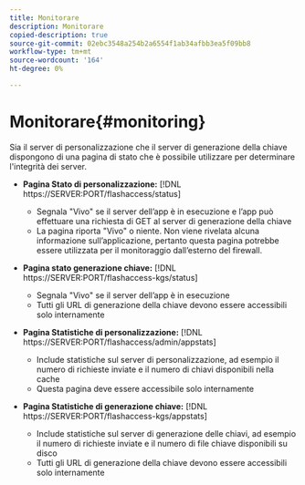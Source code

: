 ```yaml
---
title: Monitorare
description: Monitorare
copied-description: true
source-git-commit: 02ebc3548a254b2a6554f1ab34afbb3ea5f09bb8
workflow-type: tm+mt
source-wordcount: '164'
ht-degree: 0%

---
```


# Monitorare{#monitoring}

Sia il server di personalizzazione che il server di generazione della chiave dispongono di una pagina di stato che è possibile utilizzare per determinare l&#39;integrità dei server.

* **Pagina Stato di personalizzazione:** [!DNL https://SERVER:PORT/flashaccess/status]

   * Segnala &quot;Vivo&quot; se il server dell’app è in esecuzione e l’app può effettuare una richiesta di GET al server di generazione della chiave
   * La pagina riporta &quot;Vivo&quot; o niente. Non viene rivelata alcuna informazione sull’applicazione, pertanto questa pagina potrebbe essere utilizzata per il monitoraggio dall’esterno del firewall.

* **Pagina stato generazione chiave:** [!DNL https://SERVER:PORT/flashaccess-kgs/status]

   * Segnala &quot;Vivo&quot; se il server dell’app è in esecuzione
   * Tutti gli URL di generazione della chiave devono essere accessibili solo internamente

* **Pagina Statistiche di personalizzazione:** [!DNL https://SERVER:PORT/flashaccess/admin/appstats]

   * Include statistiche sul server di personalizzazione, ad esempio il numero di richieste inviate e il numero di chiavi disponibili nella cache
   * Questa pagina deve essere accessibile solo internamente

* **Pagina Statistiche di generazione chiave:** [!DNL https://SERVER:PORT/flashaccess-kgs/appstats]

   * Include statistiche sul server di generazione delle chiavi, ad esempio il numero di richieste inviate e il numero di file chiave disponibili su disco
   * Tutti gli URL di generazione della chiave devono essere accessibili solo internamente
